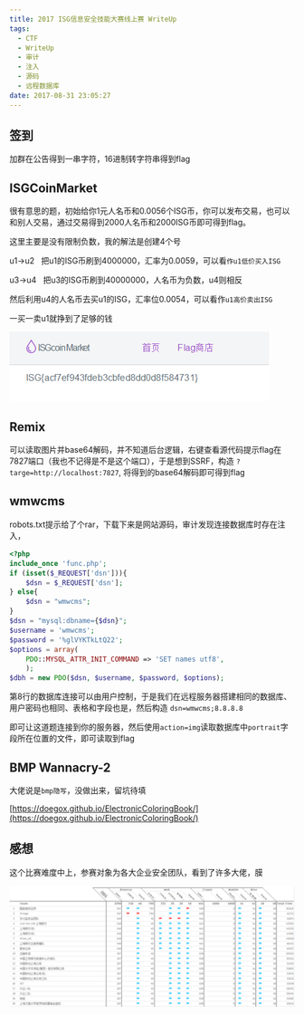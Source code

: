 ```yaml
---
title: 2017 ISG信息安全技能大赛线上赛 WriteUp
tags:
  - CTF
  - WriteUp
  - 审计
  - 注入
  - 源码
  - 远程数据库
date: 2017-08-31 23:05:27
---
```


## 签到

加群在公告得到一串字符，16进制转字符串得到flag
<!-- more -->

## ISGCoinMarket

很有意思的题，初始给你1元人名币和0.0056个ISG币，你可以发布交易，也可以和别人交易，通过交易得到2000人名币和2000ISG币即可得到flag。

这里主要是没有限制负数，我的解法是创建4个号

u1-&gt;u2   把u1的ISG币刷到4000000，汇率为0.0059，可以看`作u1低价买入ISG`

u3-&gt;u4   把u3的ISG币刷到40000000，人名币为负数，u4则相反

然后利用u4的人名币去买u1的ISG，汇率位0.0054，可以看作`u1高价卖出ISG`

一买一卖u1就挣到了足够的钱

![](/img/2017isg1.png) 

## Remix

可以读取图片并base64解码，并不知道后台逻辑，右键查看源代码提示flag在7827端口（我也不记得是不是这个端口），于是想到SSRF，构造
`?targe=http://localhost:7827`,
将得到的base64解码即可得到flag

## wmwcms

robots.txt提示给了个rar，下载下来是网站源码，审计发现连接数据库时存在注入，
```php
<?php
include_once 'func.php';
if (isset($_REQUEST['dsn'])){
    $dsn = $_REQUEST['dsn'];
} else{
    $dsn = "wmwcms";
}
$dsn = "mysql:dbname={$dsn}";
$username = 'wmwcms';
$password = '%glVYKTkLtQ22';
$options = array(
    PDO::MYSQL_ATTR_INIT_COMMAND => 'SET names utf8',
    );
$dbh = new PDO($dsn, $username, $password, $options);
```
第8行的数据库连接可以由用户控制，于是我们在远程服务器搭建相同的数据库、用户密码也相同、表格和字段也是，然后构造
`dsn=wmwcms;8.8.8.8`

即可让这道题连接到你的服务器，然后使用`action=img`读取数据库中`portrait`字段所在位置的文件，即可读取到flag

## BMP Wannacry-2

大佬说是`bmp隐写`，没做出来，留坑待填

[https://doegox.github.io/ElectronicColoringBook/](https://doegox.github.io/ElectronicColoringBook/)

## 感想

这个比赛难度中上，参赛对象为各大企业安全团队，看到了许多大佬，膜

![](/img/2017isg2.png)